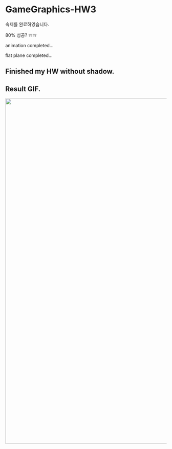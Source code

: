 # GameGraphics-HW3

숙제를 완료하였습니다.

80% 성공? ㅠㅠ

animation completed...

flat plane completed...


## Finished my HW without shadow.

## Result GIF.
<img src="GameGraphics-Homework3/img/finish_flat_plane.gif" width="540" height="1078">

